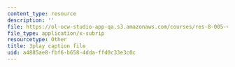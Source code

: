 ```yaml
---
content_type: resource
description: ''
file: https://ol-ocw-studio-app-qa.s3.amazonaws.com/courses/res-8-005-vibrations-and-waves-problem-solving-fall-2012/a4885ae8fbf6b6584ddaffd0c33e3c0c_wF8vLZ9ceb0.srt
file_type: application/x-subrip
resourcetype: Other
title: 3play caption file
uid: a4885ae8-fbf6-b658-4dda-ffd0c33e3c0c
---
```

